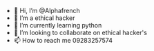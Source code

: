 - 👋 Hi, I’m @Alphafrench
- 👀 I’m a ethical hacker 
- 🌱 I’m currently learning python 
- 💞️ I’m looking to collaborate on ethical hacker's 
- 📫 How to reach me 09283257574

<!---
Alphafrench/Alphafrench is a ✨ special ✨ repository because its `README.md` (this file) appears on your GitHub profile.
You can click the Preview link to take a look at your changes.
--->
